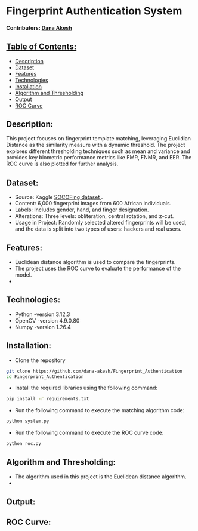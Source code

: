 # Fingerprint Authentication System

#### Contributers:  <a href="https://github.com/dana-akesh"> Dana Akesh

## Table of Contents:
- [Description](#Description)
- [Dataset](#Dataset)
- [Features](#Features)
- [Technologies](#Technologies)
- [Installation](#Installation)
- [Algorithm and Thresholding](#Algorithm-and-Thresholding)
- [Output](#Output)
- [ROC Curve](#ROC-Curve)


## Description:
This project focuses on fingerprint template matching, leveraging Euclidian Distance as the similarity measure with a dynamic threshold.
The project explores different thresholding techniques such as mean and variance and provides key biometric performance metrics like FMR, FNMR, and EER. 
The ROC curve is also plotted for further analysis.

## Dataset:
- Source: Kaggle <a href="https://www.kaggle.com/datasets/ruizgara/socofing"> SOCOFing dataset </a>.
- Content: 6,000 fingerprint images from 600 African individuals. 
- Labels: Includes gender, hand, and finger designation. 
- Alterations: Three levels: obliteration, central rotation, and z-cut. 
- Usage in Project: Randomly selected altered fingerprints will be used, and the data is split into two types of users: hackers and real users.


## Features:
- Euclidean distance algorithm is used to compare the fingerprints.
- The project uses the ROC curve to evaluate the performance of the model.
- 

## Technologies:
- Python -version 3.12.3
- OpenCV -version 4.9.0.80
- Numpy -version 1.26.4

## Installation:
- Clone the repository
```bash
git clone https://github.com/dana-akesh/Fingerprint_Authentication
cd Fingerprint_Authentication
```
- Install the required libraries using the following command:
```bash
pip install -r requirements.txt
```
- Run the following command to execute the matching algorithm code:
```bash
python system.py
```
- Run the following command to execute the ROC curve code:
```bash
python roc.py
```

## Algorithm and Thresholding:
- The algorithm used in this project is the Euclidean distance algorithm.
- 

## Output:

## ROC Curve:

